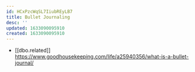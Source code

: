 ```yaml
---
id: HCxPzcWqSL7IiubREyLB7
title: Bullet Journaling
desc: ''
updated: 1633090095910
created: 1633090095910
---
```



- [[dbo.related]] https://www.goodhousekeeping.com/life/a25940356/what-is-a-bullet-journal/
